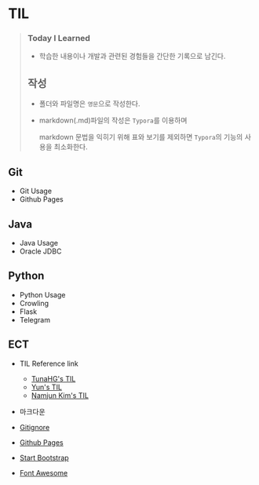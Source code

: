 # TIL

> ### Today I Learned
>
> - 학습한 내용이나 개발과 관련된 경험들을 간단한 기록으로 남긴다.
>
>  
>
> ## 작성
>
> - 폴더와 파일명은 `영문`으로 작성한다.
>
> - markdown(.md)파일의 작성은 `Typora`를 이용하며
>
>   markdown 문법을 익히기 위해 표와 보기를 제외하면 `Typora`의 기능의 사용을 최소화한다.





## Git

- Git Usage
- Github Pages



## Java

- Java Usage
- Oracle JDBC



## Python

- Python Usage
- Crowling
- Flask
- Telegram










## ECT


+ TIL Reference link

  + [TunaHG's TIL](https://github.com/TunaHG/TIL)
  + [Yun's TIL](https://github.com/cheese10yun/TIL)
  + [Namjun Kim's TIL](https://github.com/namjunemy/TIL)
+ 마크다운
+ [Gitignore](https://www.gitignore.io/)
+ [Github Pages](https://pages.github.com/)
+ [Start Bootstrap](https://startbootstrap.com/)
+ [Font Awesome](https://fontawesome.com/)


